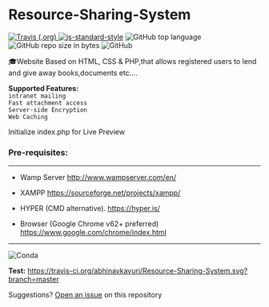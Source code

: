 # Resource-Sharing-System
<a href="https://travis-ci.org/abhinavkavuri/Resource-Sharing-System"><img alt="Travis (.org)" src="https://img.shields.io/travis/abhinavkavuri/Resource-Sharing-System.svg?color=blue&logo=github&logoColor=yellow"> </a> [![js-standard-style](https://img.shields.io/badge/code%20style-standard-brightgreen.svg)](https://#) <img alt="GitHub top language" src="https://img.shields.io/github/languages/top/abhinavkavuri/Resource-Sharing-System.svg"> <img alt="GitHub repo size in bytes" src="https://img.shields.io/github/repo-size/abhinavkavuri/Resource-Sharing-System.svg?color=red&style=flat-square"> <img alt="GitHub" src="https://img.shields.io/github/license/abhinavkavuri/Resource-Sharing-System.svg?color=magenta&logo=mozilla&style=flat-square">

🎓Website Based on HTML, CSS &amp; PHP,that allows registered users to lend and give away books,documents etc.... 

**Supported Features:**<br>
`intranet mailing`<br>
`Fast attachment access`<br>
`Server-side Encryption`<br>
`Web Caching`<br>

Initialize index.php for Live Preview

### Pre-requisites:
---

- Wamp Server  http://www.wampserver.com/en/
   
- XAMPP  https://sourceforge.net/projects/xampp/ 
   
- HYPER (CMD alternative). https://hyper.is/

- Browser (Google Chrome v62+ preferred)  https://www.google.com/chrome/index.html


---
<img alt="Conda" src="https://img.shields.io/conda/pn/conda-forge/python.svg?color=black&logo=python&logoColor=yellow">

**Test:**  https://travis-ci.org/abhinavkavuri/Resource-Sharing-System.svg?branch=master

Suggestions? [Open an issue](http://github.com/abhinavkavuri/Project-Aegina/issues/new) on this repository
